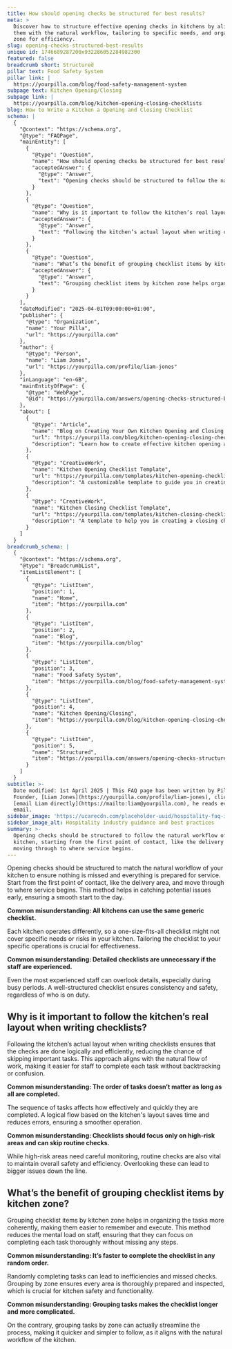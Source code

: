 ```yaml
---
title: How should opening checks be structured for best results?
meta: >
  Discover how to structure effective opening checks in kitchens by aligning
  them with the natural workflow, tailoring to specific needs, and organising by
  zone for efficiency.
slug: opening-checks-structured-best-results
unique id: 1746609287200x932286052284982300
featured: false
breadcrumb short: Structured
pillar text: Food Safety System
pillar link: |
  https://yourpilla.com/blog/food-safety-management-system
subpage text: Kitchen Opening/Closing
subpage link: |
  https://yourpilla.com/blog/kitchen-opening-closing-checklists
blog: How to Write a Kitchen a Opening and Closing Checklist
schema: |
  {
    "@context": "https://schema.org",
    "@type": "FAQPage",
    "mainEntity": [
      {
        "@type": "Question",
        "name": "How should opening checks be structured for best results?",
        "acceptedAnswer": {
          "@type": "Answer",
          "text": "Opening checks should be structured to follow the natural workflow of your kitchen, starting from the first point of contact, like the delivery area, and moving through to where service begins. This approach helps in identifying potential issues early, ensuring a smooth start to the day. Tailoring the checklist to your specific operations is crucial for effectiveness since each kitchen operates differently."
        }
      },
      {
        "@type": "Question",
        "name": "Why is it important to follow the kitchen’s real layout when writing checklists?",
        "acceptedAnswer": {
          "@type": "Answer",
          "text": "Following the kitchen’s actual layout when writing checklists is crucial as it ensures the checks are done logically and efficiently. This approach reduces the chance of skipping important tasks, aligns with the natural flow of work, and makes it easier for staff to complete tasks without backtracking or confusion."
        }
      },
      {
        "@type": "Question",
        "name": "What’s the benefit of grouping checklist items by kitchen zone?",
        "acceptedAnswer": {
          "@type": "Answer",
          "text": "Grouping checklist items by kitchen zone helps organize the tasks more coherently, making them easier to remember and execute. This method reduces the mental load on staff, ensuring they can focus on completing each task thoroughly without missing steps. It also ensures that every area is thoroughly prepared and inspected, crucial for kitchen safety and functionality."
        }
      }
    ],
    "dateModified": "2025-04-01T09:00:00+01:00",
    "publisher": {
      "@type": "Organization",
      "name": "Your Pilla",
      "url": "https://yourpilla.com"
    },
    "author": {
      "@type": "Person",
      "name": "Liam Jones",
      "url": "https://yourpilla.com/profile/liam-jones"
    },
    "inLanguage": "en-GB",
    "mainEntityOfPage": {
      "@type": "WebPage",
      "@id": "https://yourpilla.com/answers/opening-checks-structured-best-results"
    },
    "about": [
      {
        "@type": "Article",
        "name": "Blog on Creating Your Own Kitchen Opening and Closing Checklists",
        "url": "https://yourpilla.com/blog/kitchen-opening-closing-checklists",
        "description": "Learn how to create effective kitchen opening and closing checklists tailored to your specific needs."
      },
      {
        "@type": "CreativeWork",
        "name": "Kitchen Opening Checklist Template",
        "url": "https://yourpilla.com/templates/kitchen-opening-checklist",
        "description": "A customizable template to guide you in creating an opening checklist suited to your kitchen’s workflow."
      },
      {
        "@type": "CreativeWork",
        "name": "Kitchen Closing Checklist Template",
        "url": "https://yourpilla.com/templates/kitchen-closing-checklist",
        "description": "A template to help you in creating a closing checklist that addresses all essential end-of-day tasks effectively."
      }
    ]
  }
breadcrumb_schema: |
  {
    "@context": "https://schema.org",
    "@type": "BreadcrumbList",
    "itemListElement": [
      {
        "@type": "ListItem",
        "position": 1,
        "name": "Home",
        "item": "https://yourpilla.com"
      },
      {
        "@type": "ListItem",
        "position": 2,
        "name": "Blog",
        "item": "https://yourpilla.com/blog"
      },
      {
        "@type": "ListItem",
        "position": 3,
        "name": "Food Safety System",
        "item": "https://yourpilla.com/blog/food-safety-management-system"
      },
      {
        "@type": "ListItem",
        "position": 4,
        "name": "Kitchen Opening/Closing",
        "item": "https://yourpilla.com/blog/kitchen-opening-closing-checklists"
      },
      {
        "@type": "ListItem",
        "position": 5,
        "name": "Structured",
        "item": "https://yourpilla.com/answers/opening-checks-structured-best-results"
      }
    ]
  }
subtitle: >-
  Date modified: 1st April 2025 | This FAQ page has been written by Pilla
  Founder, [Liam Jones](https://yourpilla.com/profile/liam-jones), click to
  [email Liam directly](https://mailto:liam@yourpilla.com), he reads every
  email.
sidebar_image: 'https://ucarecdn.com/placeholder-uuid/hospitality-faq-image.jpg'
sidebar_image_alt: Hospitality industry guidance and best practices
summary: >-
  Opening checks should be structured to follow the natural workflow of your
  kitchen, starting from the first point of contact, like the delivery area, and
  moving through to where service begins.
---
```

Opening checks should be structured to match the natural workflow of your kitchen to ensure nothing is missed and everything is prepared for service. Start from the first point of contact, like the delivery area, and move through to where service begins. This method helps in catching potential issues early, ensuring a smooth start to the day.

**Common misunderstanding: All kitchens can use the same generic checklist.**

Each kitchen operates differently, so a one-size-fits-all checklist might not cover specific needs or risks in your kitchen. Tailoring the checklist to your specific operations is crucial for effectiveness.

**Common misunderstanding: Detailed checklists are unnecessary if the staff are experienced.**

Even the most experienced staff can overlook details, especially during busy periods. A well-structured checklist ensures consistency and safety, regardless of who is on duty.

## Why is it important to follow the kitchen’s real layout when writing checklists?

Following the kitchen’s actual layout when writing checklists ensures that the checks are done logically and efficiently, reducing the chance of skipping important tasks. This approach aligns with the natural flow of work, making it easier for staff to complete each task without backtracking or confusion.

**Common misunderstanding: The order of tasks doesn’t matter as long as all are completed.**

The sequence of tasks affects how effectively and quickly they are completed. A logical flow based on the kitchen's layout saves time and reduces errors, ensuring a smoother operation.

**Common misunderstanding: Checklists should focus only on high-risk areas and can skip routine checks.**

While high-risk areas need careful monitoring, routine checks are also vital to maintain overall safety and efficiency. Overlooking these can lead to bigger issues down the line.

## What’s the benefit of grouping checklist items by kitchen zone?

Grouping checklist items by kitchen zone helps in organizing the tasks more coherently, making them easier to remember and execute. This method reduces the mental load on staff, ensuring that they can focus on completing each task thoroughly without missing any steps.

**Common misunderstanding: It’s faster to complete the checklist in any random order.**

Randomly completing tasks can lead to inefficiencies and missed checks. Grouping by zone ensures every area is thoroughly prepared and inspected, which is crucial for kitchen safety and functionality.

**Common misunderstanding: Grouping tasks makes the checklist longer and more complicated.**

On the contrary, grouping tasks by zone can actually streamline the process, making it quicker and simpler to follow, as it aligns with the natural workflow of the kitchen.
